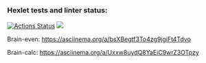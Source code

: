 ### Hexlet tests and linter status:
[![Actions Status](https://github.com/CyberWarrior91/python-project-49/workflows/hexlet-check/badge.svg)](https://github.com/CyberWarrior91/python-project-49/actions)
<a href="https://codeclimate.com/github/CyberWarrior91/python-project-49/maintainability"><img src="https://api.codeclimate.com/v1/badges/0cdc54cb3725b457d0ca/maintainability" /></a>

Brain-even:
https://asciinema.org/a/bsXBegtf3To4zg9jgiFt4Tdvo

Brain-calc:
https://asciinema.org/a/Uxxw8uydQ8YaEiC9wrZ3OTpzy
